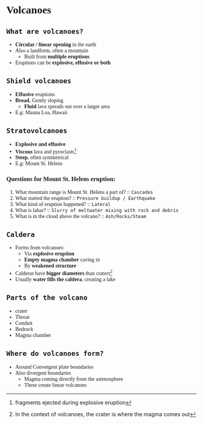 <span style = "font-family:'cascadia code'">

# Volcanoes
## `What are volcanoes?`
- **Circular / linear opening** in the earth
- Also a landform, often a mountain
    - Built from **multiple eruptions**
- Eruptions can be **explosive, effusive or both**


## `Shield volcanoes`
- **Effusive** eruptions
- **Broad**, Gently sloping
    - **Fluid** lava spreads out over a larger area
- E.g: Mauna Loa, Hawaii
## `Stratovolcanoes`
- **Explosive and effusive**
- **Viscous** lava and pyroclasts[^1]
- **Steep**, often symmetrical
- E.g: Mount St. Helens
[^1]: fragments ejected during explosive eruption


### Questions for Mount St. Helens eruption:
1. What mountain range is Mount St. Helens a part of? :: `Cascades`
2. What started the eruption? :: `Pressure buildup / Earthquake`
3. What kind of eruption happened? :: `Lateral`
4. What is lahar? :: `Slurry of meltwater mixing with rock and debris`
5. What is in the cloud above the volcano? :: `Ash/Rocks/Steam`

## `Caldera`
- Forms from volcanoes:
  - Via **explosive eruption**
  - **Empty magma chamber** caving in
  - By **weakened structure**
- Calderas have **bigger diameters** than craters[^2]
- Usually **water fills the caldera**, creating a lake
[^2]: In the context of volcanoes, the crater is where the magma comes out

## `Parts of the volcano`
- crater
- Throat
- Conduit
- Bedrock
- Magma chamber
## `Where do volcanoes form?`
- Around Convergent plate boundaries
- Also divergent boundaries
  - Magma coming directly from the astenosphere
  - These create linear volcanoes
</span>
